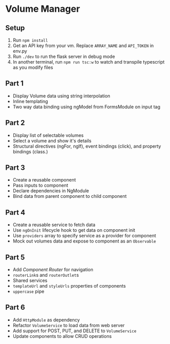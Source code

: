# Volume Manager

## Setup
1. Run `npm install`
2. Get an API key from your vm. Replace `ARRAY_NAME` and `API_TOKEN` in env.py
3. Run `./dev` to run the flask server in debug mode
4. In another terminal, run `npm run tsc:w` to watch and transpile typescript as you modify files

## Part 1
- Display Volume data using string interpolation
- Inline templating
- Two way data binding using ngModel from FormsModule on input tag

## Part 2
- Display list of selectable volumes
- Select a volume and show it's details
- Structural directives (ngFor, ngIf), event bindings (click), and property bindings (class.<name>)

## Part 3
- Create a reusable component
- Pass inputs to component
- Declare dependencies in NgModule
- Bind data from parent component to child component

## Part 4
- Create a reusable service to fetch data
- Use `ngOnInit` lifecycle hook to get data on component init
- Use `providers` array to specify service as a provider for component
- Mock out volumes data and expose to component as an `Observable`

## Part 5
- Add _Component Router_ for navigation
- `routerLink`s and `routerOutlet`s
- Shared services
- `templateUrl` and `styleUrls` properties of components
- `uppercase` pipe

## Part 6
- Add `HttpModule` as dependency
- Refactor `VolumeService` to load data from web server
- Add support for POST, PUT, and DELETE to `VolumeService`
- Update components to allow CRUD operations
